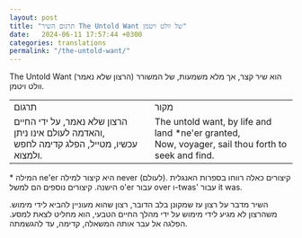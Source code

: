 ```yaml
---
layout: post
title: "תרגום השיר The Untold Want של וולט ויטמן"
date:   2024-06-11 17:57:44 +0300
categories: translations
permalink: "/the-untold-want/"
---
```


<p>The Untold Want (הרצון שלא נאמר) הוא שיר קצר, אך מלא משמעות, של המשורר וולט ויטמן. </p>

<div class="table-responsive">
<table class="table text-center table-dark">
  <tbody>
    <tr>
      <td>תרגום</td>
      <td>מקור</td>
    </tr>
    <tr>
      <td>הרצון שלא נאמר, על ידי החיים והאדמה לעולם אינו ניתן,<br>עכשיו, מטייל, הפלג קדימה לחפש ולמצוא.</td>
      <td><bdo dir="ltr" lang="">The untold want, by life and land *ne'er granted,<br>Now, voyager, sail thou forth to seek and find.</bdo></td>
    </tr>
  </tbody>
</table>
</div>

<p>* המילה ne'er היא קיצור למילה never (לעולם). קיצורים כאלה רווחו בספרות האנגלית הישנה. קיצורים נוספים הם למשל o'er עבור over ו-twas' עבור it was.</p>

<p>השיר מדבר על רצון עז שמקונן בלב הדובר, רצון שהוא מעוניין להביא לידי מימוש. משהרצון לא מגיע לידי מימוש על ידי מהלך החיים הטבעי, הוא מחליט לצאת למסע. הפלגה אל עבר אותה המשאלה, קדימה, עד להגשמתה.</p>